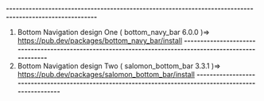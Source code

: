**--------------------------------------------------------------------------------------------------------**
1) Bottom Navigation design One ( bottom_navy_bar 6.0.0 )=> https://pub.dev/packages/bottom_navy_bar/install
**--------------------------------------------------------------------------------------------------------**
2) Bottom Navigation design Two ( salomon_bottom_bar 3.3.1 )=> https://pub.dev/packages/salomon_bottom_bar/install
**--------------------------------------------------------------------------------------------------------**